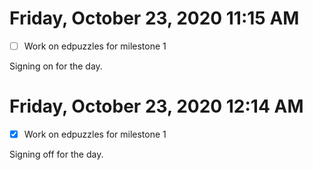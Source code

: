 # Friday, October 23, 2020 11:15 AM
- [ ] Work on edpuzzles for milestone 1

Signing on for the day.

# Friday, October 23, 2020 12:14 AM
- [x] Work on edpuzzles for milestone 1

Signing off for the day.